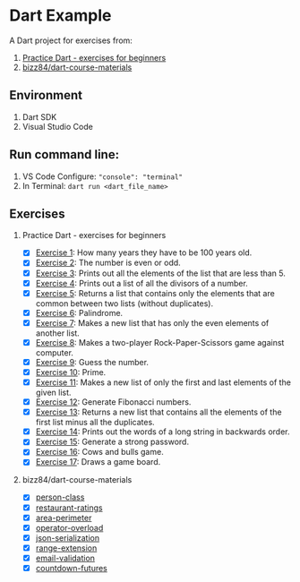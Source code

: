 # Dart Example

A Dart project for exercises from:

1. [Practice Dart - exercises for beginners](https://hackmd.io/@kuzmapetrovich/S1x90jWGP#Practice-Dart---exercises-for-beginners)
2. [bizz84/dart-course-materials](https://github.com/bizz84/dart-course-materials/tree/master/exercises)

## Environment

1. Dart SDK
2. Visual Studio Code

## Run command line:

1. VS Code Configure: `"console": "terminal"`
2. In Terminal: `dart run <dart_file_name>`

## Exercises

1. Practice Dart - exercises for beginners

   - [x] [Exercise 1](https://hackmd.io/@kuzmapetrovich/S1x90jWGP#Exercise-1): How many years they have to be 100 years old.
   - [x] [Exercise 2](https://hackmd.io/@kuzmapetrovich/S1x90jWGP#Exercise-2): The number is even or odd.
   - [x] [Exercise 3](https://hackmd.io/@kuzmapetrovich/S1x90jWGP#Exercise-3): Prints out all the elements of the list that are less than 5.
   - [x] [Exercise 4](https://hackmd.io/@kuzmapetrovich/S1x90jWGP#Exercise-4): Prints out a list of all the divisors of a number.
   - [x] [Exercise 5](https://hackmd.io/@kuzmapetrovich/S1x90jWGP#Exercise-5): Returns a list that contains only the elements that are common between two lists (without duplicates).
   - [x] [Exercise 6](https://hackmd.io/@kuzmapetrovich/S1x90jWGP#Exercise-6): Palindrome.
   - [x] [Exercise 7](https://hackmd.io/@kuzmapetrovich/S1x90jWGP#Exercise-7): Makes a new list that has only the even elements of another list.
   - [x] [Exercise 8](https://hackmd.io/@kuzmapetrovich/S1x90jWGP#Exercise-8): Makes a two-player Rock-Paper-Scissors game against computer.
   - [x] [Exercise 9](https://hackmd.io/@kuzmapetrovich/S1x90jWGP#Exercise-9): Guess the number.
   - [x] [Exercise 10](https://hackmd.io/@kuzmapetrovich/S1x90jWGP#Exercise-10): Prime.
   - [x] [Exercise 11](https://hackmd.io/@kuzmapetrovich/S1x90jWGP#Exercise-11): Makes a new list of only the first and last elements of the given list.
   - [x] [Exercise 12](https://hackmd.io/@kuzmapetrovich/S1x90jWGP#Exercise-12): Generate Fibonacci numbers.
   - [x] [Exercise 13](https://hackmd.io/@kuzmapetrovich/S1x90jWGP#Exercise-13): Returns a new list that contains all the elements of the first list minus all the duplicates.
   - [x] [Exercise 14](https://hackmd.io/@kuzmapetrovich/S1x90jWGP#Exercise-14): Prints out the words of a long string in backwards order.
   - [x] [Exercise 15](https://hackmd.io/@kuzmapetrovich/S1x90jWGP#Exercise-15): Generate a strong password.
   - [x] [Exercise 16](https://hackmd.io/@kuzmapetrovich/S1x90jWGP#Exercise-16): Cows and bulls game.
   - [x] [Exercise 17](https://hackmd.io/@kuzmapetrovich/S1x90jWGP#Exercise-17): Draws a game board.

2. bizz84/dart-course-materials
   - [x] [person-class](https://github.com/bizz84/dart-course-materials/blob/master/exercises/11.07-creating-person-class.md)
   - [x] [restaurant-ratings](https://github.com/bizz84/dart-course-materials/blob/master/exercises/11.13-restaurant-ratings-classes.md)
   - [x] [area-perimeter](https://github.com/bizz84/dart-course-materials/blob/master/exercises/12.07-area-perimeter.md)
   - [x] [operator-overload](https://github.com/bizz84/dart-course-materials/blob/master/exercises/12.12-operator-overload.md)
   - [x] [json-serialization](https://github.com/bizz84/dart-course-materials/blob/master/exercises/12.17-json-serialization.md)
   - [x] [range-extension](https://github.com/bizz84/dart-course-materials/blob/master/exercises/14.06-extensions-range.md)
   - [x] [email-validation](https://github.com/bizz84/dart-course-materials/blob/master/exercises/15.05-email-format-exception.md)
   - [x] [countdown-futures](https://github.com/bizz84/dart-course-materials/blob/master/exercises/16.05-countdown-futures.md)
